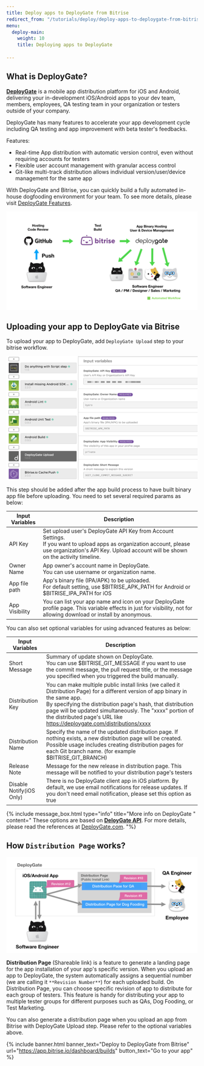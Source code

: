 ```yaml
---
title: Deploy apps to DeployGate from Bitrise
redirect_from: "/tutorials/deploy/deploy-apps-to-deploygate-from-bitrise/"
menu:
  deploy-main:
    weight: 10
    title: Deploying apps to DeployGate

---
```

## What is DeployGate?

[**DeployGate**](https://deploygate.com?locale=en) is a mobile app distribution platform for iOS and Android, delivering your in-development iOS/Android apps to your dev team, members, employees, QA testing team in your organization or testers outside of your company.

DeployGate has many features to accelerate your app development cycle including QA testing and app improvement with beta tester's feedbacks.

Features:

* Real-time App distribution with automatic version control, even without requiring accounts for testers
* Flexible user account management with granular access control
* Git-like multi-track distribution allows individual version/user/device management for the same app

With DeployGate and Bitrise, you can quickly build a fully automated in-house dogfooding environment for your team. To see more details, please visit [DeployGate Features](https://deploygate.com/features?locale=en).

![Automated app distribution workflow](/img/tutorials/deploy/deploygate/flow.png)

## Uploading your app to DeployGate via Bitrise

To upload your app to DeployGate, add `DeployGate Upload` step to your bitrise workflow.

![DeployGate Workflow Step](/img/tutorials/deploy/deploygate/step.png)

This step should be added after the app build process to have built binary app file before uploading.
You need to set several required params as below:

| Input Variables | Description |
| --- | --- |
| API Key | Set upload user's DeployGate API Key from Account Settings. <br>If you want to upload apps as organization account, please use organization's API Key. Upload account will be shown on the activity timeline. |
| Owner Name | App owner's account name in DeployGate. <br> You can use username or organization name. |
| App file path | App's binary file (IPA/APK) to be uploaded.<br>For default setting, use $BITRISE_APK_PATH for Android or $BITRISE_IPA_PATH for iOS |
| App Visibility | You can list your app name and icon on your DeployGate profile page. This variable effects in just for visibility, not for allowing download or install by anonymous. |

You can also set optional variables for using advanced features as below:

| Input Variables | Description |
| --- | --- |
| Short Message | Summary of update shown on DeployGate.<br>You can use $BITRISE_GIT_MESSAGE if you want to use the commit message, the pull request title, or the message you specified when you triggered the build manually. |
| Distribution Key | You can make multiple public install links (we called it Distribution Page) for a different version of app binary in the same app. <br>By specifying the distribution page's hash, that distribution page will be updated simultaneously. The "xxxx" portion of the distributed page's URL like https://deploygate.com/distributions/xxxx |
| Distribution Name | Specify the name of the updated distribution page. If nothing exists, a new distribution page will be created. Possible usage includes creating distribution pages for each Git branch name. (for example $BITRISE_GIT_BRANCH) |
| Release Note | Message for the new release in distribution page. This message will be notified to your distribution page's testers |
| Disable Notify(iOS Only) | There is no DeployGate client app in iOS platform. By default, we use email notifications for release updates. If you don't need email notification, please set this option as true |

{% include message_box.html type="info" title="More info on DeployGate " content=" These options are based on [**DeloyGate API**](https://docs.deploygate.com/reference). For more details, please read the references at [DeployGate.com](https://deploygate.com?locale=en).
"%}

## How `Distribution Page` works?

![Distribution Page](/img/tutorials/deploy/deploygate/distribution_page.png)

**Distribution Page** (Shareable link) is a feature to generate a landing page for the app installation of your app's specific version. When you upload an app to DeployGate, the system automatically assigns a sequential number (we are calling it `**Revision Number**`) for each uploaded build. On Distribution Page, you can choose specific revision of app to distribute for each group of testers.
This feature is handy for distributing your app to multiple tester groups for different purposes such as QAs, Dog Fooding, or Test Marketing.

You can also generate a distribution page when you upload an app from Bitrise with DeployGate Upload step. Please refer to the optional variables above.

{% include banner.html banner_text="Deploy to DeployGate from Bitrise" url="https://app.bitrise.io/dashboard/builds" button_text="Go to your app" %}